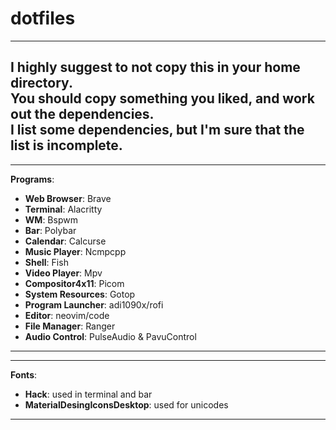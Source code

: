 # dotfiles
---
I highly suggest to not copy this in your home directory.<br />
You should copy something you liked, and work out the dependencies.<br />
I list some dependencies, but I'm sure that the list is incomplete.<br />
---
---
**Programs**:
 - **Web Browser**: Brave
 - **Terminal**: Alacritty
 - **WM**: Bspwm
 - **Bar**: Polybar
 - **Calendar**: Calcurse
 - **Music Player**: Ncmpcpp
 - **Shell**: Fish
 - **Video Player**: Mpv
 - **Compositor4x11**: Picom
 - **System Resources**: Gotop
 - **Program Launcher**: adi1090x/rofi
 - **Editor**: neovim/code
 - **File Manager**: Ranger
 - **Audio Control**: PulseAudio & PavuControl
---
---
**Fonts**:
 - **Hack**: used in terminal and bar
 - **MaterialDesingIconsDesktop**: used for unicodes
---

